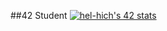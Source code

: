 ##42 Student
[![hel-hich's 42 stats](https://badge42.vercel.app/api/v2/cl2i5l5rv000609mjmb5tsx1l/stats?cursusId=21&coalitionId=74)](https://github.com/JaeSeoKim/badge42)
